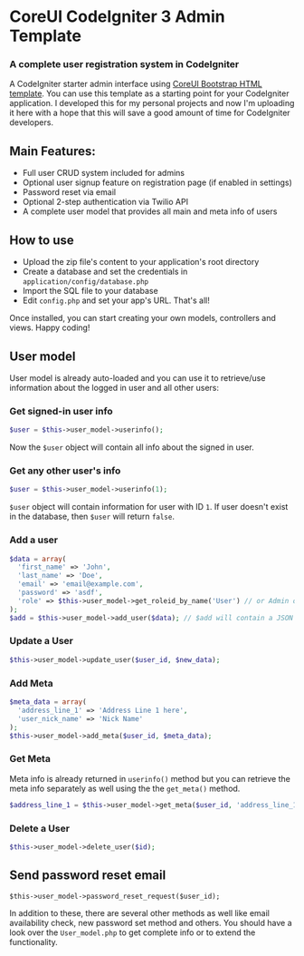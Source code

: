 # CoreUI CodeIgniter 3 Admin Template
### A complete user registration system in CodeIgniter
A CodeIgniter starter admin interface using [CoreUI Bootstrap HTML template](https://github.com/mrholek/CoreUI-Free-Bootstrap-Admin-Template). You can use this template as a starting point for your CodeIgniter application. I developed this for my personal projects and now I'm uploading it here with a hope that this will save a good amount of time for CodeIgniter developers.

## Main Features:
* Full user CRUD system included for admins
* Optional user signup feature on registration page (if enabled in settings)
* Password reset via email
* Optional 2-step authentication via Twilio API
* A complete user model that provides all main and meta info of users

## How to use
* Upload the zip file's content to your application's root directory
* Create a database and set the credentials in ```application/config/database.php```
* Import the SQL file to your database
* Edit ```config.php``` and set your app's URL. That's all!

Once installed, you can start creating your own models, controllers and views. Happy coding!

## User model
User model is already auto-loaded and you can use it to retrieve/use information about the logged in user and all other users:
### Get signed-in user info
```php
$user = $this->user_model->userinfo();
```
Now the ```$user``` object will contain all info about the signed in user.

### Get any other user's info
```php
$user = $this->user_model->userinfo(1);
```
```$user``` object will contain information for user with ID ```1```. If user doesn't exist in the database, then ```$user``` will return ```false```.

### Add a user
```php
$data = array(
  'first_name' => 'John',
  'last_name' => 'Doe',
  'email' => 'email@example.com',
  'password' => 'asdf',
  'role' => $this->user_model->get_roleid_by_name('User') // or Admin or any other roles you add to roles table
);
$add = $this->user_model->add_user($data); // $add will contain a JSON object containing status and user id if the insert was successful
```
### Update a User
```php
$this->user_model->update_user($user_id, $new_data);
```
### Add Meta
```php
$meta_data = array(
  'address_line_1' => 'Address Line 1 here',
  'user_nick_name' => 'Nick Name'
);
$this->user_model->add_meta($user_id, $meta_data);
```
### Get Meta
Meta info is already returned in ```userinfo()``` method but you can retrieve the meta info separately as well using the the ```get_meta()``` method.
```php
$address_line_1 = $this->user_model->get_meta($user_id, 'address_line_1');
```
### Delete a User
```php
$this->user_model->delete_user($id);
```
## Send password reset email
```
$this->user_model->password_reset_request($user_id);
```
In addition to these, there are several other methods as well like email availability check, new password set method and others. You should have a look over the ```User_model.php``` to get complete info or to extend the functionality.
